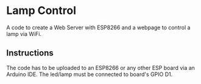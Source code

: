 # Lamp Control
A code to create a Web Server with ESP8266 and a webpage to control a lamp via WiFi.

## Instructions

The code has to be uploaded to an ESP8266 or any other ESP board via an Arduino IDE. The led/lamp must be connected to board's GPIO D1.

